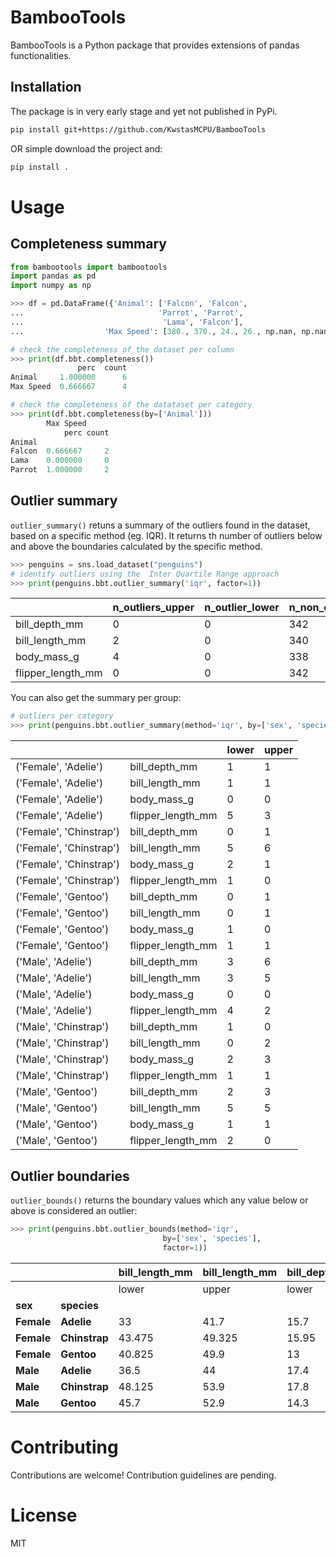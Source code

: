 # BambooTools

BambooTools is a Python package that provides extensions of pandas functionalities.

## Installation

The package is in very early stage and yet not published in PyPi. 

```bash
pip install git+https://github.com/KwstasMCPU/BambooTools
```

OR simple download the project and:

```bash
pip install . 
```

# Usage

## Completeness summary

```python
from bambootools import bambootools
import pandas as pd
import numpy as np

>>> df = pd.DataFrame({'Animal': ['Falcon', 'Falcon',
...                              'Parrot', 'Parrot', 
...                               'Lama', 'Falcon'],
...                  'Max Speed': [380., 370., 24., 26., np.nan, np.nan]})

# check the completeness of the dataset per column
>>> print(df.bbt.completeness())
               perc  count
Animal     1.000000      6
Max Speed  0.666667      4

# check the completeness of the datataset per category
>>> print(df.bbt.completeness(by=['Animal']))
        Max Speed      
            perc count
Animal                
Falcon  0.666667     2
Lama    0.000000     0
Parrot  1.000000     2
```
## Outlier summary

`outlier_summary()` retuns a summary of the outliers found in the dataset, based on a specific method (eg. IQR).
It returns th number of outliers below and above the boundaries calculated by the specific method.
```python
>>> penguins = sns.load_dataset("penguins")
# identify outliers using the  Inter Quartile Range approach
>>> print(penguins.bbt.outlier_summary('iqr', factor=1))
```
|                   | n_outliers_upper | n_outlier_lower | n_non_outliers | n_total_outliers |
|-------------------|------------------|-----------------|----------------|------------------|
| bill_depth_mm     | 0                | 0               | 342            | 0                |
| bill_length_mm    | 2                | 0               | 340            | 2                |
| body_mass_g       | 4                | 0               | 338            | 4                |
| flipper_length_mm | 0                | 0               | 342            | 0                |

You can also get the summary per group:

```python
# outliers per category
>>> print(penguins.bbt.outlier_summary(method='iqr', by=['sex', 'species'], factor=1))
```
|                         |                   | lower | upper |
|-------------------------|-------------------|-------|-------|
| ('Female', 'Adelie')    | bill_depth_mm     | 1     | 1     |
| ('Female', 'Adelie')    | bill_length_mm    | 1     | 1     |
| ('Female', 'Adelie')    | body_mass_g       | 0     | 0     |
| ('Female', 'Adelie')    | flipper_length_mm | 5     | 3     |
| ('Female', 'Chinstrap') | bill_depth_mm     | 0     | 1     |
| ('Female', 'Chinstrap') | bill_length_mm    | 5     | 6     |
| ('Female', 'Chinstrap') | body_mass_g       | 2     | 1     |
| ('Female', 'Chinstrap') | flipper_length_mm | 1     | 0     |
| ('Female', 'Gentoo')    | bill_depth_mm     | 0     | 1     |
| ('Female', 'Gentoo')    | bill_length_mm    | 0     | 1     |
| ('Female', 'Gentoo')    | body_mass_g       | 1     | 0     |
| ('Female', 'Gentoo')    | flipper_length_mm | 1     | 1     |
| ('Male', 'Adelie')      | bill_depth_mm     | 3     | 6     |
| ('Male', 'Adelie')      | bill_length_mm    | 3     | 5     |
| ('Male', 'Adelie')      | body_mass_g       | 0     | 0     |
| ('Male', 'Adelie')      | flipper_length_mm | 4     | 2     |
| ('Male', 'Chinstrap')   | bill_depth_mm     | 1     | 0     |
| ('Male', 'Chinstrap')   | bill_length_mm    | 0     | 2     |
| ('Male', 'Chinstrap')   | body_mass_g       | 2     | 3     |
| ('Male', 'Chinstrap')   | flipper_length_mm | 1     | 1     |
| ('Male', 'Gentoo')      | bill_depth_mm     | 2     | 3     |
| ('Male', 'Gentoo')      | bill_length_mm    | 5     | 5     |
| ('Male', 'Gentoo')      | body_mass_g       | 1     | 1     |
| ('Male', 'Gentoo')      | flipper_length_mm | 2     | 0     |

## Outlier boundaries

`outlier_bounds()` returns the boundary values which any value below or above is considered an outlier:
```python
>>> print(penguins.bbt.outlier_bounds(method='iqr',
                                  by=['sex', 'species'],
                                  factor=1))
```
|            |               | bill_length_mm | bill_length_mm | bill_depth_mm | bill_depth_mm | flipper_length_mm | flipper_length_mm | body_mass_g | body_mass_g |
|------------|---------------|----------------|----------------|---------------|---------------|-------------------|-------------------|-------------|-------------|
|            |               | lower          | upper          | lower         | upper         | lower             | upper             | lower       | upper       |
| **sex**    | **species**   |                |                |               |               |                   |                   |             |             |
| **Female** | **Adelie**    | 33             | 41.7           | 15.7          | 19.6          | 179               | 197               | 2800        | 3925        |
| **Female** | **Chinstrap** | 43.475         | 49.325         | 15.95         | 19.1          | 178.75            | 204.25            | 3031.25     | 4025        |
| **Female** | **Gentoo**    | 40.825         | 49.9           | 13            | 15.4          | 205               | 220               | 4050        | 5287.5      |
| **Male**   | **Adelie**    | 36.5           | 44             | 17.4          | 20.7          | 181               | 205               | 3300        | 4800        |
| **Male**   | **Chinstrap** | 48.125         | 53.9           | 17.8          | 20.8          | 189               | 210               | 3362.5      | 4468.75     |
| **Male**   | **Gentoo**    | 45.7           | 52.9           | 14.3          | 17            | 211               | 232               | 4900        | 6100        |
# Contributing

Contributions are welcome! Contribution guidelines are pending.

# License

MIT